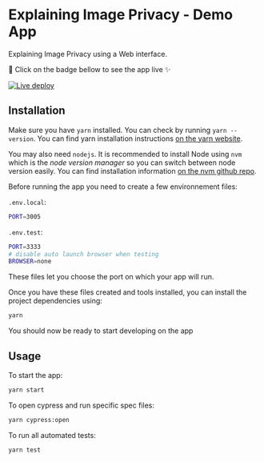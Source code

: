 # Explaining Image Privacy - Demo App

Explaining Image Privacy using a Web interface.

🔮 Click on the badge bellow to see the app live ✨

[![Live deploy](https://www.netlify.com/v3/img/components/netlify-color-bg.svg)](https://fabulous-genie-8afcaf.netlify.app/)

## Installation

Make sure you have `yarn` installed. You can check by running `yarn --version`.
You can find yarn installation instructions [on the yarn website](https://yarnpkg.com/getting-started/install).

You may also need `nodejs`. It is recommended to install Node using `nvm` which is the _node version manager_ so you can switch between node version easily.
You can find installation information [on the nvm github repo](https://github.com/nvm-sh/nvm#installing-and-updating).

Before running the app you need to create a few environnement files:

`.env.local`:

```bash
PORT=3005
```

`.env.test`:

```bash
PORT=3333
# disable auto launch browser when testing
BROWSER=none
```

These files let you choose the port on which your app will run.

Once you have these files created and tools installed, you can install the project dependencies using:

```bash
yarn
```

You should now be ready to start developing on the app

## Usage

To start the app:

```bash
yarn start
```

To open cypress and run specific spec files:

```bash
yarn cypress:open
```

To run all automated tests:

```bash
yarn test
```
